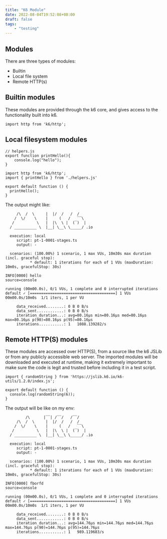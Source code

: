 ```yaml
---
title: "K6 Module"
date: 2022-08-04T19:52:08+08:00
draft: false
tags:
    - "testing"
---
```



## Modules 

There are three types of modules:

* Builtin 
* Local file system
* Remote HTTP(s) 

## Builtin modules

These modules are provided through the k6 core, and gives access to the
functionality built into k6.

```jsts
import http from 'k6/http';
```

## Local filesystem modules

```jsts
// helpers.js
export function printHello(){
    console.log("hello");
}
```

```jsts
import http from 'k6/http';
import { printHello } from './helpers.js'

export default function () {
  printHello();
}
```
The output might like:

```shell
     /\  /  \     |  |/  /   /  /    
    /  \/    \    |     (   /   ‾‾\  
   /          \   |  |\  \ |  (‾)  | 
  / __________ \  |__| \__\ \_____/ .io

  execution: local
     script: pt-1-0001-stages.ts
     output: -

  scenarios: (100.00%) 1 scenario, 1 max VUs, 10m30s max duration (incl. graceful stop):
           * default: 1 iterations for each of 1 VUs (maxDuration: 10m0s, gracefulStop: 30s)

INFO[0000] hello                                         source=console

running (00m00.0s), 0/1 VUs, 1 complete and 0 interrupted iterations
default ✓ [======================================] 1 VUs  00m00.0s/10m0s  1/1 iters, 1 per VU

     data_received........: 0 B 0 B/s
     data_sent............: 0 B 0 B/s
     iteration_duration...: avg=80.16µs min=80.16µs med=80.16µs max=80.16µs p(90)=80.16µs p(95)=80.16µs
     iterations...........: 1   1088.139282/s
```

## Remote HTTP(S) modules

These modules are accessed over HTTP(S), from a source like the k6 JSLib or from
any publicly accessible web server. The imported modules will be downloaded and
executed at runtime, making it extremely important to make sure the code is
legit and trusted before including it in a test script.

```jsts
import { randomString } from 'https://jslib.k6.io/k6-utils/1.2.0/index.js';

export default function () {
  console.log(randomString(6));
}
```

The output will be like on my env:

```shell
         /\      |‾‾| /‾‾/   /‾‾/   
     /\  /  \     |  |/  /   /  /    
    /  \/    \    |     (   /   ‾‾\  
   /          \   |  |\  \ |  (‾)  | 
  / __________ \  |__| \__\ \_____/ .io

  execution: local
     script: pt-1-0001-stages.ts
     output: -

  scenarios: (100.00%) 1 scenario, 1 max VUs, 10m30s max duration (incl. graceful stop):
           * default: 1 iterations for each of 1 VUs (maxDuration: 10m0s, gracefulStop: 30s)

INFO[0000] fborfd                                        source=console

running (00m00.0s), 0/1 VUs, 1 complete and 0 interrupted iterations
default ✓ [======================================] 1 VUs  00m00.0s/10m0s  1/1 iters, 1 per VU

     data_received........: 0 B 0 B/s
     data_sent............: 0 B 0 B/s
     iteration_duration...: avg=144.76µs min=144.76µs med=144.76µs max=144.76µs p(90)=144.76µs p(95)=144.76µs
     iterations...........: 1   989.119683/s
```
